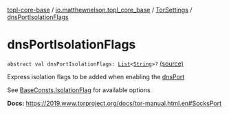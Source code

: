 [topl-core-base](../../index.md) / [io.matthewnelson.topl_core_base](../index.md) / [TorSettings](index.md) / [dnsPortIsolationFlags](./dns-port-isolation-flags.md)

# dnsPortIsolationFlags

`abstract val dnsPortIsolationFlags: `[`List`](https://kotlinlang.org/api/latest/jvm/stdlib/kotlin.collections/-list/index.html)`<`[`String`](https://kotlinlang.org/api/latest/jvm/stdlib/kotlin/-string/index.html)`>?` [(source)](https://github.com/05nelsonm/TorOnionProxyLibrary-Android/blob/master/topl-core-base/src/main/java/io/matthewnelson/topl_core_base/TorSettings.kt#L194)

Express isolation flags to be added when enabling the [dnsPort](dns-port.md)

See [BaseConsts.IsolationFlag](../-base-consts/-isolation-flag/index.md) for available options

**Docs:** https://2019.www.torproject.org/docs/tor-manual.html.en#SocksPort

